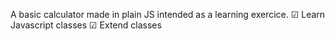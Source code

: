A basic calculator made in plain JS intended as a learning exercice. 
☑ Learn Javascript classes
☑ Extend classes 
